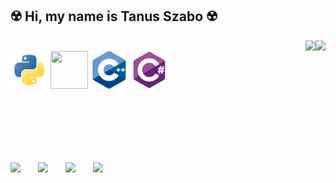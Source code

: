 ## ☢️ Hi, my name is Tanus Szabo ☢️



<p>
  <img align="right" height=200 src="https://github-readme-stats.vercel.app/api/top-langs/?username=tanusszabo&theme=calm&layout=compact"/>
  <img align="right" width=20></a>
  <img align="right" height=200 src="https://github-readme-stats.vercel.app/api?username=tanusszabo&theme=calm&show_icons=true&rank_icon=github&include_all_commits=true" />
  
  <div align="left"><br>
    <img height="60" width="60" src="https://github.com/devicons/devicon/blob/master/icons/python/python-original.svg">
    <img height="60" width="60" src="https://upload.wikimedia.org/wikipedia/commons/b/b8/Fortran_logo.svg">
  <!--   <br><br> -->
    <img height="60" width="60" src="https://github.com/devicons/devicon/blob/master/icons/cplusplus/cplusplus-original.svg">
    <img height="60" width="60" src="https://github.com/devicons/devicon/blob/master/icons/csharp/csharp-original.svg">
  </div>
</p>

<br/><br/><br/><br/>

<div align="left"><br>
  <a href="mailto:tanusszabo@gmail.com">
    <img src="https://img.shields.io/badge/Gmail-D14836?style=for-the-badge&logo=gmail&logoColor=white&logoWidth=46.25" align="center" width=150></a>
  <img width=20></a>
  <a href="https://www.linkedin.com/in/tanusszabo/" target="_blank">
    <img src="https://img.shields.io/badge/LinkedIn-0077B5?style=for-the-badge&logo=linkedin&logoColor=white&logoWidth=23" align="center" width=150></a>
  <img width=20></a>
  <a href="https://www.youtube.com/c/tanusszabo" target="_blank">
    <img src="https://img.shields.io/badge/YouTube-FF0000?style=for-the-badge&logo=youtube&logoColor=white&logoWidth=28.25" align="center" width=150></a>
  <img width=20></a>
  <a href="https://www.instagram.com/tanusszabo" target="_blank">
    <img src="https://img.shields.io/badge/Instagram-E4405F?style=for-the-badge&logo=instagram&logoColor=white&logoWidth=10.75" align="center" width=150></a>
</div>

<img scr="logos/gmail.svg">
